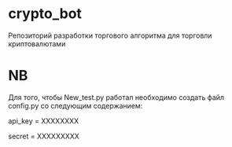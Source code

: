 # crypto_bot
Репозиторий разработки торгового алгоритма для торговли криптовалютами

# NB

Для того, чтобы New_test.py работал необходимо создать файл config.py со следующим содержанием:


api_key = XXXXXXXX

secret = XXXXXXXXX

